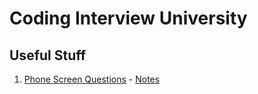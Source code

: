 # Coding Interview University


## Useful Stuff
1. [Phone Screen Questions](http://sites.google.com/site/steveyegge2/five-essential-phone-screen-questions) - [Notes](https://gist.github.com/arthur801031/883360875cde487bc1054884daeb89ba)
